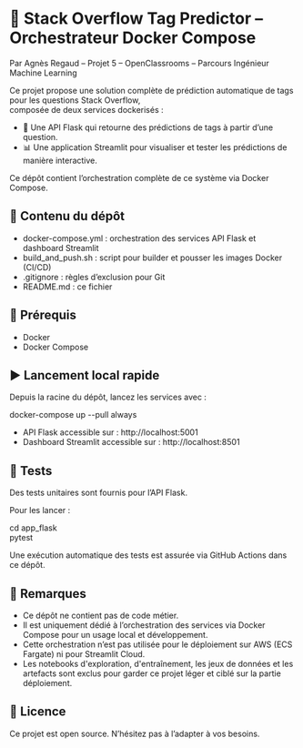 # 🔖 Stack Overflow Tag Predictor – Orchestrateur Docker Compose  
Par Agnès Regaud – Projet 5 – OpenClassrooms – Parcours Ingénieur Machine Learning

Ce projet propose une solution complète de prédiction automatique de tags pour les questions Stack Overflow,  
composée de deux services dockerisés :

- 🔧 Une API Flask qui retourne des prédictions de tags à partir d’une question.  
- 📊 Une application Streamlit pour visualiser et tester les prédictions de manière interactive.

Ce dépôt contient l’orchestration complète de ce système via Docker Compose.

## 📁 Contenu du dépôt

- docker-compose.yml : orchestration des services API Flask et dashboard Streamlit  
- build_and_push.sh : script pour builder et pousser les images Docker (CI/CD)  
- .gitignore : règles d’exclusion pour Git  
- README.md : ce fichier

## 🚀 Prérequis

- Docker  
- Docker Compose

## ▶️ Lancement local rapide

Depuis la racine du dépôt, lancez les services avec :

docker-compose up --pull always

- API Flask accessible sur : http://localhost:5001  
- Dashboard Streamlit accessible sur : http://localhost:8501

## 🧪 Tests

Des tests unitaires sont fournis pour l’API Flask.

Pour les lancer :

cd app_flask  
pytest

Une exécution automatique des tests est assurée via GitHub Actions dans ce dépôt.

## 📌 Remarques

- Ce dépôt ne contient pas de code métier.  
- Il est uniquement dédié à l’orchestration des services via Docker Compose pour un usage local et développement.  
- Cette orchestration n’est pas utilisée pour le déploiement sur AWS (ECS Fargate) ni pour Streamlit Cloud.  
- Les notebooks d'exploration, d'entraînement, les jeux de données et les artefacts sont exclus pour garder ce projet léger et ciblé sur la partie déploiement.

## 📄 Licence

Ce projet est open source. N’hésitez pas à l’adapter à vos besoins.
